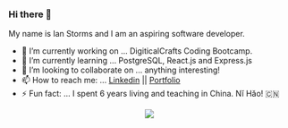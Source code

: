 ### Hi there 👋


My name is Ian Storms and I am an aspiring software developer. 
- 🔭 I’m currently working on ... DigiticalCrafts Coding Bootcamp.
- 🌱 I’m currently learning ... PostgreSQL, React.js and Express.js
- 👯 I’m looking to collaborate on ... anything interesting!
- 📫 How to reach me: ...  [Linkedin](https://www.linkedin.com/in/ianstorms/) || [Portfolio](https://www.ianstorms.com)
- ⚡ Fun fact: ... I spent 6 years living and teaching in China. Nĭ Hăo! :cn:





<p align="center"><tb><img  src="https://visitor-badge.glitch.me/badge?page_id=Ian-Storms.README"/></tb></p>
